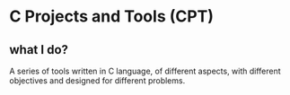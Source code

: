 # C Projects and Tools (CPT)
## what I do?
A series of tools written in C language, of different aspects, with different objectives and designed for different problems.

